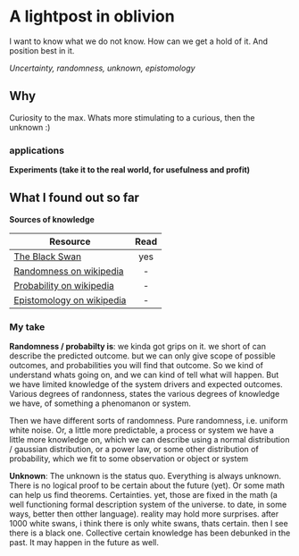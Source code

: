 # A lightpost in oblivion
I want to know what we do not know. How can we get a hold of it. And position best in it.

*Uncertainty, randomness, unknown, epistomology*

## Why
Curiosity to the max. Whats more stimulating to a curious, then the unknown :)

### applications
**Experiments (take it to the real world, for usefulness and profit)**

## What I found out so far
**Sources of knowledge**

| Resource              | Read              |
| -----------------     | :-----------:     |
| [The Black Swan](https://www.amazon.com/Black-Swan-Improbable-Robustness-Fragility/dp/081297381X/ref=tmm_pap_swatch_0?_encoding=UTF8&qid=&sr=)                   | yes |
| [Randomness on wikipedia](https://en.wikipedia.org/wiki/Randomness)           | - |
| [Probability on wikipedia](https://en.wikipedia.org/wiki/Probability)         | - |
| [Epistomology on wikipedia](https://en.wikipedia.org/wiki/Epistemology)       | - |

### My take
**Randomness / probabilty is**: we kinda got grips on it. we short of can describe the predicted outcome. but we can only give scope of possible outcomes, and probabilities you will find that outcome. So we kind of understand whats going on, and we can kind of tell what will happen. But we have limited knowledge of the system drivers and expected outcomes. Various degrees of randonness, states the various degrees of knowledge we have, of something a phenomanon or system.

Then we have different sorts of randomness. Pure randomness, i.e. uniform white noise. Or, a little more predictable, a process or system we have a little more knowledge on, which we can describe using a normal distribution / gaussian distribution, or a power law, or some other distribution of probability, which we fit to some observation or object or system

**Unknown**: The unknown is the status quo. Everything is always unknown. There is no logical proof to be certain about the future (yet). Or some math can help us find theorems. Certainties. yet, those are fixed in the math (a well functioning formal description system of the universe. to date, in some ways, better then otther language). reality may hold more surprises. after 1000 white swans, i think there is only white swans, thats certain. then I see there is a black one. Collective certain knowledge has been debunked in the past. It may happen in the future as well. 

